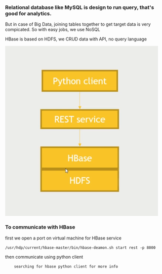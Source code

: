 ### Relational database like MySQL is design to run query, that's good for analytics.
But in case of Big Data, joining tables together to get target data is very compicated. So with easy jobs, we use NoSQL

HBase is based on HDFS, we CRUD data with API, no query language

![hbase](hbase-client.png)

### To communicate with HBase
first we open a port on virtual machine for HBase service
```
/usr/hdp/current/hbase-master/bin/hbase-deamon.sh start	rest -p 8000
```

then communicate using python client
```
	searching for hbase python client for more info
```